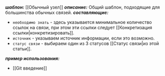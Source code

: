 ***шаблон:*** [[Обычный узел]]
***описание:*** Общий шаблон, подходящие для большинства обычных связей.
***составляющие:*** 
- `необходимо знать` - здесь указывается минимальное количество ссылок на связи, при этом эти ссылки следует [[Конкретизация ссылки|конкретизировать]].
- `источник` - указываем источник информации, если это возможно.
- `статус связи` - выбираем один из 3 статусов [[Статус связи|из этой статьи]].

***пример использования:***
- [[Git введение]]